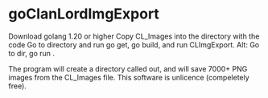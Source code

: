 # goClanLordImgExport
Download golang 1.20 or higher
Copy CL_Images into the directory with the code
Go to directory and run go get, go build, and run CLImgExport.
Alt: Go to dir, go run .


The program will create a directory called out, and will save 7000+ PNG images from the CL_Images file.
This software is unlicence (compeletely free).


